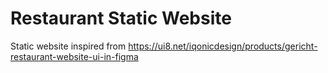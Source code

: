 # Restaurant Static Website

Static website inspired from https://ui8.net/iqonicdesign/products/gericht-restaurant-website-ui-in-figma 

